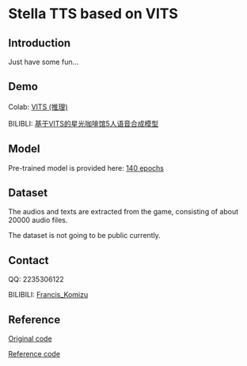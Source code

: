 # Stella TTS based on VITS

## Introduction

Just have some fun...

## Demo
Colab: [VITS (推理)](https://colab.research.google.com/drive/1nKa-l15f_talGvIwPmKTLYwwaE1Mztjg?usp=sharing)

BILIBLI: [基于VITS的星光咖啡馆5人语音合成模型](https://www.bilibili.com/video/BV1ra411P7CA?share_source=copy_web&vd_source=630b87174c967a898cae3765fba3bfa8)

## Model
Pre-trained model is provided here: [140 epochs](https://drive.google.com/file/d/1--JYQR4dgJIFiC9qe-8cGh0YxW1QCm94/view?usp=sharing)

## Dataset
The audios and texts are extracted from the game, consisting of about 20000 audio files.

The dataset is not going to be public currently. 

## Contact
QQ: 2235306122

BILIBILI: [Francis_Komizu](https://space.bilibili.com/636704927)

## Reference

[Original code](https://github.com/jaywalnut310/vits)

[Reference code](https://github.com/CjangCjengh/vits)
